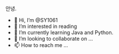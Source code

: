 안녕.
- 👋 Hi, I’m @SY1061
- 👀 I’m interested in reading
- 🌱 I’m currently learning Java and Python.
- 💞️ I’m looking to collaborate on ...
- 📫 How to reach me ...

<!---
SY1061/SY1061 is a ✨ special ✨ repository because its `README.md` (this file) appears on your GitHub profile.
You can click the Preview link to take a look at your changes.
--->
